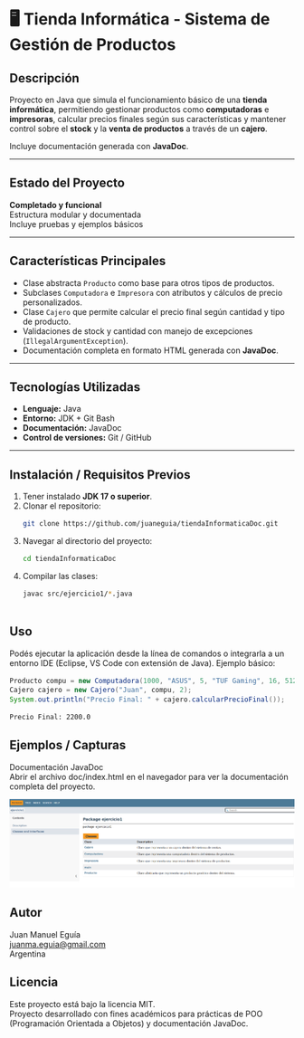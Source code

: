 # 🖥️ Tienda Informática - Sistema de Gestión de Productos

## Descripción
Proyecto en Java que simula el funcionamiento básico de una **tienda informática**, permitiendo gestionar productos como **computadoras** e **impresoras**, calcular precios finales según sus características y mantener control sobre el **stock** y la **venta de productos** a través de un **cajero**.  

Incluye documentación generada con **JavaDoc**.

---

## Estado del Proyecto
 **Completado y funcional**  
 Estructura modular y documentada  
 Incluye pruebas y ejemplos básicos  

---

## Características Principales
- Clase abstracta `Producto` como base para otros tipos de productos.  
- Subclases `Computadora` e `Impresora` con atributos y cálculos de precio personalizados.  
- Clase `Cajero` que permite calcular el precio final según cantidad y tipo de producto.  
- Validaciones de stock y cantidad con manejo de excepciones (`IllegalArgumentException`).  
- Documentación completa en formato HTML generada con **JavaDoc**.

---

## Tecnologías Utilizadas
- **Lenguaje:** Java
- **Entorno:** JDK + Git Bash
- **Documentación:** JavaDoc  
- **Control de versiones:** Git / GitHub  

---

## Instalación / Requisitos Previos
1. Tener instalado **JDK 17 o superior**.  
2. Clonar el repositorio:
   ```bash
   git clone https://github.com/juaneguia/tiendaInformaticaDoc.git
3. Navegar al directorio del proyecto:
   ```bash
   cd tiendaInformaticaDoc
4. Compilar las clases:
   ```bash
   javac src/ejercicio1/*.java
 
## Uso
Podés ejecutar la aplicación desde la línea de comandos o integrarla a un entorno IDE (Eclipse, VS Code con extensión de Java).
Ejemplo básico:
```java
Producto compu = new Computadora(1000, "ASUS", 5, "TUF Gaming", 16, 512, true);
Cajero cajero = new Cajero("Juan", compu, 2);
System.out.println("Precio Final: " + cajero.calcularPrecioFinal());
```
```bash
Precio Final: 2200.0
```
## Ejemplos / Capturas
Documentación JavaDoc  
Abrir el archivo doc/index.html en el navegador para ver la documentación completa del proyecto.

![Vista del Javadoc](img/javadoc.png)

## Autor
Juan Manuel Eguía  
juanma.eguia@gmail.com  
Argentina

## Licencia
Este proyecto está bajo la licencia MIT.  
Proyecto desarrollado con fines académicos para prácticas de POO (Programación Orientada a Objetos) y documentación JavaDoc.
